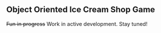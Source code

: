 ## Object Oriented Ice Cream Shop Game

~~Fun in progress~~ Work in active development. Stay tuned!

